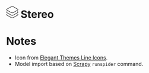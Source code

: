 # ![](artwork/logo.png) Stereo


# Notes

* Icon from [Elegant Themes Line Icons](https://www.elegantthemes.com/blog/freebie-of-the-week/free-line-style-icons).
* Model import based on [Scrapy](https://github.com/scrapy/scrapy) `runspider` command.

